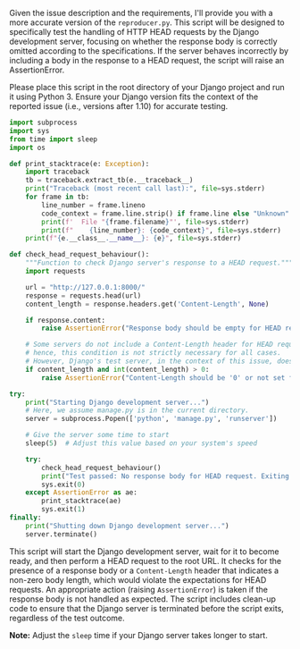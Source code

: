 Given the issue description and the requirements, I'll provide you with a more accurate version of the `reproducer.py`. This script will be designed to specifically test the handling of HTTP HEAD requests by the Django development server, focusing on whether the response body is correctly omitted according to the specifications. If the server behaves incorrectly by including a body in the response to a HEAD request, the script will raise an AssertionError.

Please place this script in the root directory of your Django project and run it using Python 3. Ensure your Django version fits the context of the reported issue (i.e., versions after 1.10) for accurate testing.

```python
import subprocess
import sys
from time import sleep
import os

def print_stacktrace(e: Exception):
    import traceback
    tb = traceback.extract_tb(e.__traceback__)
    print("Traceback (most recent call last):", file=sys.stderr)
    for frame in tb:
        line_number = frame.lineno
        code_context = frame.line.strip() if frame.line else "Unknown"
        print(f'  File "{frame.filename}"', file=sys.stderr)
        print(f"    {line_number}: {code_context}", file=sys.stderr)
    print(f"{e.__class__.__name__}: {e}", file=sys.stderr)

def check_head_request_behaviour():
    """Function to check Django server's response to a HEAD request."""
    import requests

    url = "http://127.0.0.1:8000/"
    response = requests.head(url)
    content_length = response.headers.get('Content-Length', None)

    if response.content:
        raise AssertionError("Response body should be empty for HEAD requests.")

    # Some servers do not include a Content-Length header for HEAD requests,
    # hence, this condition is not strictly necessary for all cases.
    # However, Django's test server, in the context of this issue, does.
    if content_length and int(content_length) > 0:
        raise AssertionError("Content-Length should be '0' or not set for HEAD requests.")

try:
    print("Starting Django development server...")
    # Here, we assume manage.py is in the current directory.
    server = subprocess.Popen(['python', 'manage.py', 'runserver'])

    # Give the server some time to start
    sleep(5)  # Adjust this value based on your system's speed

    try:
        check_head_request_behaviour()
        print("Test passed: No response body for HEAD request. Exiting with code 0.")
        sys.exit(0)
    except AssertionError as ae:
        print_stacktrace(ae)
        sys.exit(1)
finally:
    print("Shutting down Django development server...")
    server.terminate()
```

This script will start the Django development server, wait for it to become ready, and then perform a HEAD request to the root URL. It checks for the presence of a response body or a `Content-Length` header that indicates a non-zero body length, which would violate the expectations for HEAD requests. An appropriate action (raising `AssertionError`) is taken if the response body is not handled as expected. The script includes clean-up code to ensure that the Django server is terminated before the script exits, regardless of the test outcome.

**Note:** Adjust the `sleep` time if your Django server takes longer to start.